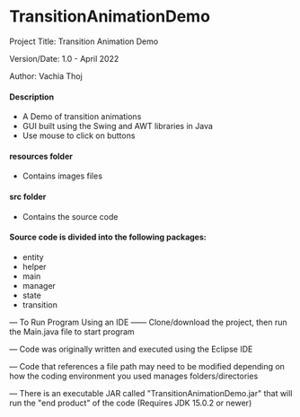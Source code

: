# TransitionAnimationDemo

Project Title: Transition Animation Demo

Version/Date: 1.0 - April 2022

Author: Vachia Thoj

#### Description 
- A Demo of transition animations
- GUI built using the Swing and AWT libraries in Java
- Use mouse to click on buttons

#### resources folder
- Contains images files

#### src folder
- Contains the source code

#### Source code is divided into the following packages:
- entity
- helper
- main
- manager
- state
- transition


— To Run Program Using an IDE —— Clone/download the project, then run the Main.java file to start program

— Code was originally written and executed using the Eclipse IDE

— Code that references a file path may need to be modified depending on how the coding environment you used manages folders/directories

— There is an executable JAR called "TransitionAnimationDemo.jar" that will run the "end product" of the code (Requires JDK 15.0.2 or newer)

